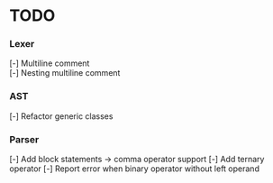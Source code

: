 # TODO

### Lexer
[-] Multiline comment  
[-] Nesting multiline comment

### AST
[-] Refactor generic classes

### Parser
[-] Add block statements -> comma operator support
[-] Add ternary operator
[-] Report error when binary operator without left operand
